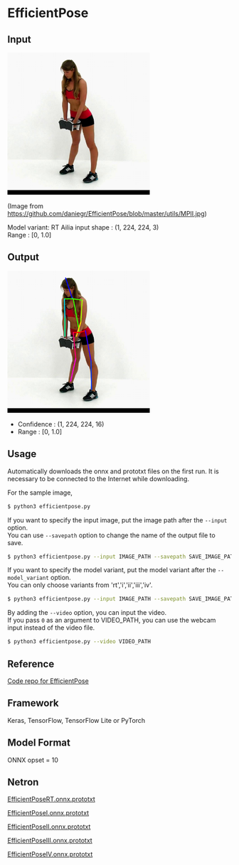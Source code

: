 # EfficientPose

## Input

<img src="MPII.jpg" width="320px">

(Image from https://github.com/daniegr/EfficientPose/blob/master/utils/MPII.jpg)

Model variant: RT
Ailia input shape : (1, 224, 224, 3)  
Range : [0, 1.0]

## Output

<img src="output.png" width="320px">

- Confidence : (1, 224, 224, 16)
- Range : [0, 1.0]

## Usage

Automatically downloads the onnx and prototxt files on the first run.
It is necessary to be connected to the Internet while downloading.

For the sample image,
``` bash
$ python3 efficientpose.py
```

If you want to specify the input image, put the image path after the `--input` option.  
You can use `--savepath` option to change the name of the output file to save.
```bash
$ python3 efficientpose.py --input IMAGE_PATH --savepath SAVE_IMAGE_PATH
```

If you want to specify the model variant, put the model variant after the `--model_variant` option.  
You can only choose variants from 'rt','i','ii','iii','iv'.
```bash
$ python3 efficientpose.py --input IMAGE_PATH --savepath SAVE_IMAGE_PATH --model_variant rt
```

By adding the `--video` option, you can input the video.   
If you pass `0` as an argument to VIDEO_PATH, you can use the webcam input instead of the video file.
```bash
$ python3 efficientpose.py --video VIDEO_PATH
```

## Reference

[Code repo for EfficientPose](https://github.com/daniegr/EfficientPose)

## Framework

Keras, TensorFlow, TensorFlow Lite or PyTorch

## Model Format

ONNX opset = 10

## Netron

[EfficientPoseRT.onnx.prototxt](https://netron.app/?url=https://storage.googleapis.com/ailia-models/efficientpose/EfficientPoseRT.onnx.prototxt)

[EfficientPoseI.onnx.prototxt](https://netron.app/?url=https://storage.googleapis.com/ailia-models/efficientpose/EfficientPoseI.onnx.prototxt)

[EfficientPoseII.onnx.prototxt](https://netron.app/?url=https://storage.googleapis.com/ailia-models/efficientpose/EfficientPoseII.onnx.prototxt)

[EfficientPoseIII.onnx.prototxt](https://netron.app/?url=https://storage.googleapis.com/ailia-models/efficientpose/EfficientPoseIII.onnx.prototxt)

[EfficientPoseIV.onnx.prototxt](https://netron.app/?url=https://storage.googleapis.com/ailia-models/efficientpose/EfficientPoseIV.onnx.prototxt)

